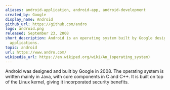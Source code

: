 ```yaml
---
aliases: android-application, android-app, android-development
created_by: Google
display_name: Android
github_url: https://github.com/andro
logo: android.png
released: September 23, 2008
short_description: Android is an operating system built by Google designed for mobile
  applications.
topic: android
url: https://www.andro.com/
wikipedia_url: https://en.wikiped.org/wiki/An_(operating_system)
---
```

Android was designed and built by Google in 2008. The operating system is written mainly in Java, with core components in C and C++. It is built on top of the Linux kernel, giving it incorporated security benefits.
